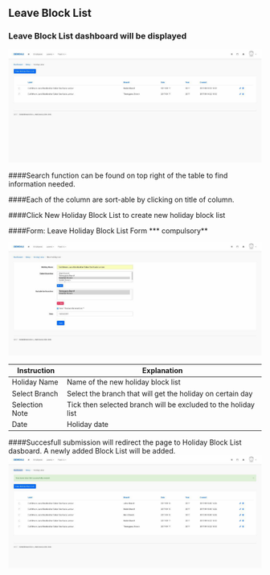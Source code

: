 ## Leave Block List


### Leave Block List dashboard will be displayed

![LeavePolicy Dashboard](/Images/Leave/leaveblocklist_dashboard.jpg)

####Search function can be found on top right of the table to find information needed.

####Each of the column are sort-able by clicking on title of column.



####Click New Holiday Block List to create new holiday block list

####Form: Leave Holiday Block List Form *** compulsory**

![LeavePolicy Dashboard](/Images/Leave/leaveblocklist_create.jpg)


| Instruction  | Explanation |
| ------------- | ------------- |
| Holiday Name | Name of the new holiday block list |
| Select Branch | Select the branch that will get the holiday on certain day |
| Selection Note | Tick then selected branch will be excluded to the holiday list |
| Date | Holiday date |

####Succesfull submission will redirect the page to Holiday Block List dasboard. A newly added Block List will be added.
![Success Leave Policy Details](/Images/Leave/leaveblocklist_success.jpg)



